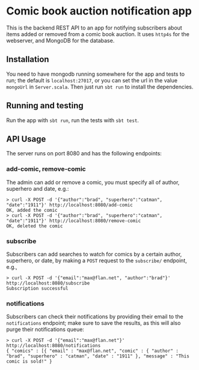 # Comic book auction notification app
This is the backend REST API to an app for notifying subscribers about items added or removed from a comic book auction. It uses `http4s` for the webserver, and MongoDB for the database.


## Installation

You need to have mongodb running somewhere for the app and tests to run; the default is `localhost:27017`, or you can set the url in the value `mongoUrl` in `Server.scala`. Then just run `sbt run` to install the dependencies.

## Running and testing
Run the app with `sbt run`, run the tests with `sbt test`.

## API Usage
The server runs on port 8080 and has the following endpoints:
### add-comic, remove-comic
The admin can add or remove a comic, you must specify all of author, superhero and date, e.g.:

    > curl -X POST -d '{"author":"brad", "superhero":"catman", "date":"1911"}' http://localhost:8080/add-comic
    OK, added the comic
    > curl -X POST -d '{"author":"brad", "superhero":"catman", "date":"1911"}' http://localhost:8080/remove-comic
    OK, deleted the comic

### subscribe
Subscribers can add searches to watch for comics by a certain author, superhero, or date, by making a `POST` request to the `subscribe/` endpoint, e.g.,

    > curl -X POST -d '{"email":"max@flan.net", "author":"brad"}' http://localhost:8080/subscribe
    Subscription successful

### notifications
Subscribers can check their notifications by providing their email to the `notifications` endpoint; make sure to save the results, as this will also purge their notifications queue:

    > curl -X POST -d '{"email":"max@flan.net"}' http://localhost:8080/notifications
    { "comics" : [{ "email" : "max@flan.net", "comic" : { "author" : "brad", "superhero" : "catman", "date" : "1911" }, "message" : "This comic is sold!" }
